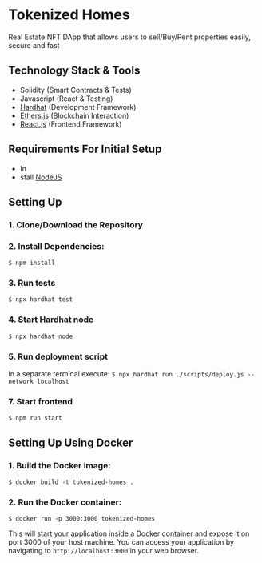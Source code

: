 # Tokenized Homes
Real Estate NFT DApp that allows users to sell/Buy/Rent properties easily, secure and fast

## Technology Stack & Tools

- Solidity (Smart Contracts & Tests)
- Javascript (React & Testing)
- [Hardhat](https://hardhat.org/) (Development Framework)
- [Ethers.js](https://docs.ethers.io/v5/) (Blockchain Interaction)
- [React.js](https://reactjs.org/) (Frontend Framework)


## Requirements For Initial Setup
- In
- stall [NodeJS](https://nodejs.org/en/)

## Setting Up
### 1. Clone/Download the Repository

### 2. Install Dependencies:
`$ npm install`

### 3. Run tests
`$ npx hardhat test`

### 4. Start Hardhat node
`$ npx hardhat node`

### 5. Run deployment script
In a separate terminal execute:
`$ npx hardhat run ./scripts/deploy.js --network localhost`

### 7. Start frontend
`$ npm run start`

## Setting Up Using Docker

### 1. Build the Docker image:

`$ docker build -t tokenized-homes .`


### 2. Run the Docker container:
 `$ docker run -p 3000:3000 tokenized-homes`

 This will start your application inside a Docker container and expose it on port 3000 of your host machine. You can access your application by navigating to `http://localhost:3000` in your web browser.
